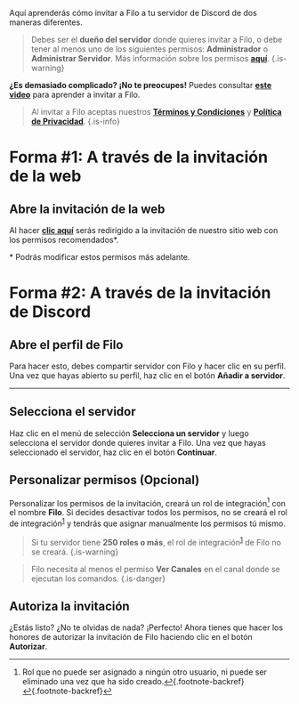Aquí aprenderás cómo invitar a Filo a tu servidor de Discord de dos maneras diferentes.

> Debes ser el **dueño del servidor** donde quieres invitar a Filo, o debe tener al menos uno de los siguientes permisos: **Administrador** o **Administrar Servidor**. Más información sobre los permisos **[aquí](https://support.discord.com/hc/en-us/articles/206029707)**.
  {.is-warning}

**¿Es demasiado complicado? ¡No te preocupes!** Puedes consultar **[este video](https://www.youtube.com/watch?v=1kCAgpOw-g0)** para aprender a invitar a Filo.

> Al invitar a Filo aceptas nuestros **[Términos y Condiciones](https://filobot.xyz/terms)** y **[Política de Privacidad](https://filobot.xyz/privacy)**.
  {.is-info}

# Forma #1: A través de la invitación de la web

## Abre la invitación de la web

Al hacer **[clic aquí](https://filobot.xyz/invite)** serás redirigido a la invitación de nuestro sitio web con los permisos recomendados\*.

\* Podrás modificar estos permisos más adelante.

# Forma #2: A través de la invitación de Discord

## Abre el perfil de Filo

Para hacer esto, debes compartir servidor con Filo y hacer clic en su perfil. Una vez que hayas abierto su perfil, haz clic en el botón **Añadir a servidor**.

---

## Selecciona el servidor

Haz clic en el menú de selección **Selecciona un servidor** y luego selecciona el servidor donde quieres invitar a Filo. Una vez que hayas seleccionado el servidor, haz clic en el botón **Continuar**.

## Personalizar permisos (Opcional)

Personalizar los permisos de la invitación, creará un rol de integración[^1] con el nombre **Filo**. Si decides desactivar todos los permisos, no se creará el rol de integración<sup id="fnref2:1"><a href="#fn:1" class="footnote-ref">1</a></sup> y tendrás que asignar manualmente los permisos tú mismo.

> Si tu servidor tiene **250 roles o más**, el rol de integración<sup id="fnref3:1"><a href="#fn:1" class="footnote-ref">1</a></sup> de Filo no se creará.
  {.is-warning}

> Filo necesita al menos el permiso **Ver Canales** en el canal donde se ejecutan los comandos.
  {.is-danger}

## Autoriza la invitación

¿Estás listo? ¿No te olvidas de nada? ¡Perfecto! Ahora tienes que hacer los honores de autorizar la invitación de Filo haciendo clic en el botón **Autorizar**.

[^1]: Rol que no puede ser asignado a ningún otro usuario, ni puede ser eliminado una vez que ha sido creado.[&#8617;](#fnref2:1){.footnote-backref} [&#8617;](#fnref3:1){.footnote-backref}
